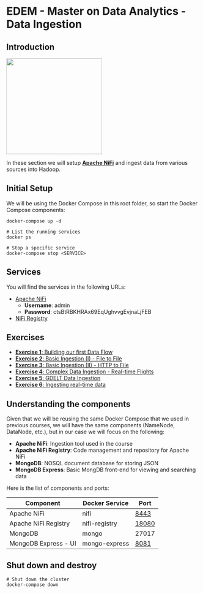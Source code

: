 # EDEM - Master on Data Analytics - Data Ingestion

## Introduction

<img width="250" src="https://nifi.apache.org/assets/images/apache-nifi-logo.svg">

In these section we will setup **[Apache NiFi](https://nifi.apache.org/)** and ingest data from various sources into Hadoop.

## Initial Setup

We will be using the Docker Compose in this root folder, so start the Docker Compose components:

```shell
docker-compose up -d
```

```shell
# List the running services
docker ps

# Stop a specific service
docker-compose stop <SERVICE>
```

## Services

You will find the services in the following URLs:

* [Apache NiFi](https://localhost:8443/nifi)
  * **Username**: admin
  * **Password**: ctsBtRBKHRAx69EqUghvvgEvjnaLjFEB
* [NiFi Registry](http://localhost:18080/nifi-registry)

## Exercises

* [**Exercise 1**: Building our first Data Flow](Exercises/Exercise1)
* [**Exercise 2**: Basic Ingestion (I) - File to File](Exercises/Exercise2)
* [**Exercise 3**: Basic Ingestion (II) - HTTP to File](Exercises/Exercise3)
* [**Exercise 4**: Complex Data Ingestion - Real-time Flights](Exercises/Exercise4)
* [**Exercise 5**: GDELT Data Ingestion ](Exercises/Exercise5)
* [**Exercise 6**: Ingesting real-time data](Exercises/Exercise6)

## Understanding the components

Given that we will be reusing the same Docker Compose that we used in previous courses, we will have the same components (NameNode, DataNode, etc.), but in our case we will focus on the following:

* **Apache NiFi**: Ingestion tool used in the course
* **Apache NiFi Registry**: Code management and repository for Apache NiFi
* **MongoDB**: NOSQL document database for storing JSON
* **MongoDB Express**: Basic MongDB front-end for viewing and searching data

Here is the list of components and ports:

| Component  | Docker Service | Port |
| ------------- | ------------- | ------------- |
| Apache NiFi  | nifi  |  [8443](https://localhost:8443/nifi) |
| Apache NiFi Registry   | nifi-registry  | [18080](http://localhost:18080/nifi-registry)  |
| MongoDB   | mongo  | 27017  |
| MongoDB Express - UI   | mongo-express  | [8081](http://localhost:8081/)  |


## Shut down and destroy

```
# Shut down the cluster
docker-compose down
```